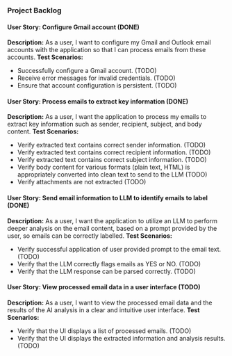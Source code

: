 ### Project Backlog

#### User Story: Configure Gmail account (DONE)
**Description:** As a user, I want to configure my Gmail and Outlook email accounts with the application so that I can process emails from these accounts.
**Test Scenarios:**
*   Successfully configure a Gmail account. (TODO)
*   Receive error messages for invalid credentials. (TODO)
*   Ensure that account configuration is persistent. (TODO)

#### User Story: Process emails to extract key information (DONE)
**Description:** As a user, I want the application to process my emails to extract key information such as sender, recipient, subject, and body content.
**Test Scenarios:**
*   Verify extracted text contains correct sender information. (TODO)
*   Verify extracted text contains correct recipient information. (TODO)
*   Verify extracted text contains correct subject information. (TODO)
*   Verify body content for various formats (plain text, HTML) is appropriately converted into clean text to send to the LLM (TODO)
*   Verify attachments are not extracted (TODO)

#### User Story: Send email information to LLM to identify emails to label (DONE)
**Description:** As a user, I want the application to utilize an LLM to perform deeper analysis on the email content, based on a prompt provided by the user, so emails can be correctly labelled.
**Test Scenarios:**
*   Verify successful application of user provided prompt to the email text. (TODO)
*   Verify that the LLM correctly flags emails as YES or NO. (TODO)
*   Verify that the LLM response can be parsed correctly. (TODO)

#### User Story: View processed email data in a user interface (TODO)
**Description:** As a user, I want to view the processed email data and the results of the AI analysis in a clear and intuitive user interface.
**Test Scenarios:**
*   Verify that the UI displays a list of processed emails. (TODO)
*   Verify that the UI displays the extracted information and analysis results. (TODO)

